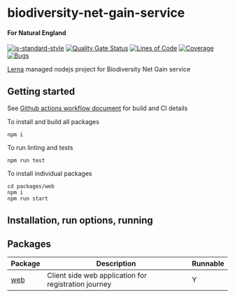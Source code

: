 # biodiversity-net-gain-service

#### For Natural England

[![js-standard-style](https://img.shields.io/badge/code%20style-standard-brightgreen.svg)](http://standardjs.com)
[![Quality Gate Status](https://sonarcloud.io/api/project_badges/measure?project=DEFRA_biodiversity-net-gain-service&metric=alert_status)](https://sonarcloud.io/dashboard?id=DEFRA_biodiversity-net-gain-service)
[![Lines of Code](https://sonarcloud.io/api/project_badges/measure?project=DEFRA_biodiversity-net-gain-service&metric=ncloc)](https://sonarcloud.io/dashboard?id=DEFRA_biodiversity-net-gain-service)
[![Coverage](https://sonarcloud.io/api/project_badges/measure?project=DEFRA_biodiversity-net-gain-service&metric=coverage)](https://sonarcloud.io/dashboard?id=DEFRA_biodiversity-net-gain-service)
[![Bugs](https://sonarcloud.io/api/project_badges/measure?project=DEFRA_biodiversity-net-gain-service&metric=bugs)](https://sonarcloud.io/dashboard?id=DEFRA_biodiversity-net-gain-service)

[Lerna](https://lerna.js.org/) managed nodejs project for Biodiversity Net Gain service

## Getting started

See [Github actions workflow document](.github/workflows/build.yaml) for build and CI details

To install and build all packages

`npm i`

To run linting and tests

`npm run test`

To install individual packages

```
cd packages/web
npm i
npm run start
```

## Installation, run options, running

## Packages

| Package | Description | Runnable |
| ----------- | ----------- | ----------- |
| [web](packages/web) | Client side web application for registration journey | Y | 